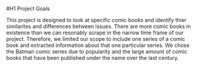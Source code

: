 #H1 Project Goals

This project is designed to look at specific comic books and identify thier similarites and differences between issues. There are more comic books in existence than we can resonably scrape in the narrow time frame of our project. Therefore, we limited our scope to include one series of a comic book and extracted information about that one particular series.
We chose the Batman comic series due to popularity and the large amount of comic books that have been published under the name over the last century.
